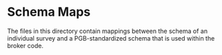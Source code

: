 # Schema Maps

The files in this directory contain mappings between the schema of an individual survey and a PGB-standardized schema that is used within the broker code.
